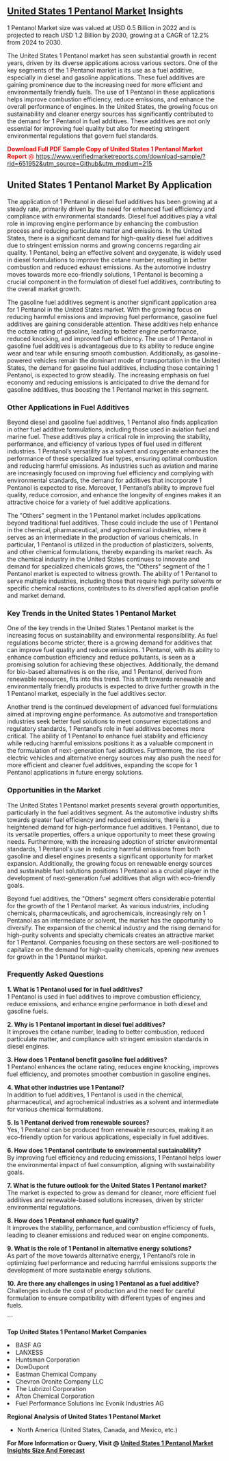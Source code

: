 <h2><a href="https://www.verifiedmarketreports.com/download-sample/?rid=651952&amp;utm_source=Github&amp;utm_medium=215" target="_blank">United States 1 Pentanol Market</a> Insights</h2><p>1 Pentanol Market size was valued at USD 0.5 Billion in 2022 and is projected to reach USD 1.2 Billion by 2030, growing at a CAGR of 12.2% from 2024 to 2030.</p><p><p>The United States 1 Pentanol market has seen substantial growth in recent years, driven by its diverse applications across various sectors. One of the key segments of the 1 Pentanol market is its use as a fuel additive, especially in diesel and gasoline applications. These fuel additives are gaining prominence due to the increasing need for more efficient and environmentally friendly fuels. The use of 1 Pentanol in these applications helps improve combustion efficiency, reduce emissions, and enhance the overall performance of engines. In the United States, the growing focus on sustainability and cleaner energy sources has significantly contributed to the demand for 1 Pentanol in fuel additives. These additives are not only essential for improving fuel quality but also for meeting stringent environmental regulations that govern fuel standards.<p><span class=""><span style="color: #ff0000;"><strong>Download Full PDF Sample Copy of United States 1 Pentanol Market Report</strong> @ </span><a href="https://www.verifiedmarketreports.com/download-sample/?rid=651952&amp;utm_source=Github&amp;utm_medium=215" target="_blank">https://www.verifiedmarketreports.com/download-sample/?rid=651952&amp;utm_source=Github&amp;utm_medium=215</a></span></p></p><h2>United States 1 Pentanol Market By Application</h2><p>The application of 1 Pentanol in diesel fuel additives has been growing at a steady rate, primarily driven by the need for enhanced fuel efficiency and compliance with environmental standards. Diesel fuel additives play a vital role in improving engine performance by enhancing the combustion process and reducing particulate matter and emissions. In the United States, there is a significant demand for high-quality diesel fuel additives due to stringent emission norms and growing concerns regarding air quality. 1 Pentanol, being an effective solvent and oxygenate, is widely used in diesel formulations to improve the cetane number, resulting in better combustion and reduced exhaust emissions. As the automotive industry moves towards more eco-friendly solutions, 1 Pentanol is becoming a crucial component in the formulation of diesel fuel additives, contributing to the overall market growth.<p>The gasoline fuel additives segment is another significant application area for 1 Pentanol in the United States market. With the growing focus on reducing harmful emissions and improving fuel performance, gasoline fuel additives are gaining considerable attention. These additives help enhance the octane rating of gasoline, leading to better engine performance, reduced knocking, and improved fuel efficiency. The use of 1 Pentanol in gasoline fuel additives is advantageous due to its ability to reduce engine wear and tear while ensuring smooth combustion. Additionally, as gasoline-powered vehicles remain the dominant mode of transportation in the United States, the demand for gasoline fuel additives, including those containing 1 Pentanol, is expected to grow steadily. The increasing emphasis on fuel economy and reducing emissions is anticipated to drive the demand for gasoline additives, thus boosting the 1 Pentanol market in this segment.</p><h3>Other Applications in Fuel Additives</h3><p>Beyond diesel and gasoline fuel additives, 1 Pentanol also finds application in other fuel additive formulations, including those used in aviation fuel and marine fuel. These additives play a critical role in improving the stability, performance, and efficiency of various types of fuel used in different industries. 1 Pentanol’s versatility as a solvent and oxygenate enhances the performance of these specialized fuel types, ensuring optimal combustion and reducing harmful emissions. As industries such as aviation and marine are increasingly focused on improving fuel efficiency and complying with environmental standards, the demand for additives that incorporate 1 Pentanol is expected to rise. Moreover, 1 Pentanol’s ability to improve fuel quality, reduce corrosion, and enhance the longevity of engines makes it an attractive choice for a variety of fuel additive applications.</p><p>The "Others" segment in the 1 Pentanol market includes applications beyond traditional fuel additives. These could include the use of 1 Pentanol in the chemical, pharmaceutical, and agrochemical industries, where it serves as an intermediate in the production of various chemicals. In particular, 1 Pentanol is utilized in the production of plasticizers, solvents, and other chemical formulations, thereby expanding its market reach. As the chemical industry in the United States continues to innovate and demand for specialized chemicals grows, the "Others" segment of the 1 Pentanol market is expected to witness growth. The ability of 1 Pentanol to serve multiple industries, including those that require high purity solvents or specific chemical reactions, contributes to its diversified application profile and market demand.</p><h3>Key Trends in the United States 1 Pentanol Market</h3><p>One of the key trends in the United States 1 Pentanol market is the increasing focus on sustainability and environmental responsibility. As fuel regulations become stricter, there is a growing demand for additives that can improve fuel quality and reduce emissions. 1 Pentanol, with its ability to enhance combustion efficiency and reduce pollutants, is seen as a promising solution for achieving these objectives. Additionally, the demand for bio-based alternatives is on the rise, and 1 Pentanol, derived from renewable resources, fits into this trend. This shift towards renewable and environmentally friendly products is expected to drive further growth in the 1 Pentanol market, especially in the fuel additives sector.</p><p>Another trend is the continued development of advanced fuel formulations aimed at improving engine performance. As automotive and transportation industries seek better fuel solutions to meet consumer expectations and regulatory standards, 1 Pentanol’s role in fuel additives becomes more critical. The ability of 1 Pentanol to enhance fuel stability and efficiency while reducing harmful emissions positions it as a valuable component in the formulation of next-generation fuel additives. Furthermore, the rise of electric vehicles and alternative energy sources may also push the need for more efficient and cleaner fuel additives, expanding the scope for 1 Pentanol applications in future energy solutions.</p><h3>Opportunities in the Market</h3><p>The United States 1 Pentanol market presents several growth opportunities, particularly in the fuel additives segment. As the automotive industry shifts towards greater fuel efficiency and reduced emissions, there is a heightened demand for high-performance fuel additives. 1 Pentanol, due to its versatile properties, offers a unique opportunity to meet these growing needs. Furthermore, with the increasing adoption of stricter environmental standards, 1 Pentanol's use in reducing harmful emissions from both gasoline and diesel engines presents a significant opportunity for market expansion. Additionally, the growing focus on renewable energy sources and sustainable fuel solutions positions 1 Pentanol as a crucial player in the development of next-generation fuel additives that align with eco-friendly goals.</p><p>Beyond fuel additives, the "Others" segment offers considerable potential for the growth of the 1 Pentanol market. As various industries, including chemicals, pharmaceuticals, and agrochemicals, increasingly rely on 1 Pentanol as an intermediate or solvent, the market has the opportunity to diversify. The expansion of the chemical industry and the rising demand for high-purity solvents and specialty chemicals creates an attractive market for 1 Pentanol. Companies focusing on these sectors are well-positioned to capitalize on the demand for high-quality chemicals, opening new avenues for growth in the 1 Pentanol market.</p><h3>Frequently Asked Questions</h3><p><strong>1. What is 1 Pentanol used for in fuel additives?</strong><br>1 Pentanol is used in fuel additives to improve combustion efficiency, reduce emissions, and enhance engine performance in both diesel and gasoline fuels.</p><p><strong>2. Why is 1 Pentanol important in diesel fuel additives?</strong><br>It improves the cetane number, leading to better combustion, reduced particulate matter, and compliance with stringent emission standards in diesel engines.</p><p><strong>3. How does 1 Pentanol benefit gasoline fuel additives?</strong><br>1 Pentanol enhances the octane rating, reduces engine knocking, improves fuel efficiency, and promotes smoother combustion in gasoline engines.</p><p><strong>4. What other industries use 1 Pentanol?</strong><br>In addition to fuel additives, 1 Pentanol is used in the chemical, pharmaceutical, and agrochemical industries as a solvent and intermediate for various chemical formulations.</p><p><strong>5. Is 1 Pentanol derived from renewable sources?</strong><br>Yes, 1 Pentanol can be produced from renewable resources, making it an eco-friendly option for various applications, especially in fuel additives.</p><p><strong>6. How does 1 Pentanol contribute to environmental sustainability?</strong><br>By improving fuel efficiency and reducing emissions, 1 Pentanol helps lower the environmental impact of fuel consumption, aligning with sustainability goals.</p><p><strong>7. What is the future outlook for the United States 1 Pentanol market?</strong><br>The market is expected to grow as demand for cleaner, more efficient fuel additives and renewable-based solutions increases, driven by stricter environmental regulations.</p><p><strong>8. How does 1 Pentanol enhance fuel quality?</strong><br>It improves the stability, performance, and combustion efficiency of fuels, leading to cleaner emissions and reduced wear on engine components.</p><p><strong>9. What is the role of 1 Pentanol in alternative energy solutions?</strong><br>As part of the move towards alternative energy, 1 Pentanol’s role in optimizing fuel performance and reducing harmful emissions supports the development of more sustainable energy solutions.</p><p><strong>10. Are there any challenges in using 1 Pentanol as a fuel additive?</strong><br>Challenges include the cost of production and the need for careful formulation to ensure compatibility with different types of engines and fuels.</p>```</p><p><strong>Top United States 1 Pentanol Market Companies</strong></p><div data-test-id=""><p><li>BASF AG</li><li> LANXESS</li><li> Huntsman Corporation</li><li> DowDupont</li><li> Eastman Chemical Company</li><li> Chevron Oronite Company LLC</li><li> The Lubrizol Corporation</li><li> Afton Chemical Corporation</li><li> Fuel Performance Solutions Inc Evonik Industries AG</li></p><div><strong>Regional Analysis of&nbsp;United States 1 Pentanol Market</strong></div><ul><li dir="ltr"><p dir="ltr">North America&nbsp;(United States, Canada, and Mexico, etc.)</p></li></ul><p><strong>For More Information or Query, Visit @&nbsp;</strong><strong><a href="https://www.verifiedmarketreports.com/product/1-pentanol-market/?utm_source=Github&amp;utm_medium=215" target="_blank">United States 1 Pentanol Market Insights Size And Forecast</a></strong></p></div>
